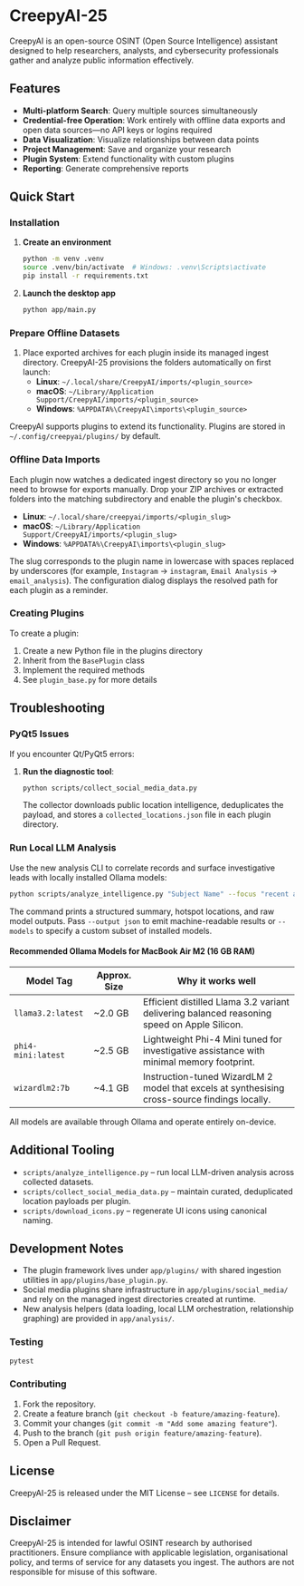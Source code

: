 
# CreepyAI-25

CreepyAI is an open-source OSINT (Open Source Intelligence) assistant designed to help researchers, analysts, and cybersecurity professionals gather and analyze public information effectively.

## Features

- **Multi-platform Search**: Query multiple sources simultaneously
- **Credential-free Operation**: Work entirely with offline data exports and open data sources—no API keys or logins required
- **Data Visualization**: Visualize relationships between data points
- **Project Management**: Save and organize your research
- **Plugin System**: Extend functionality with custom plugins
- **Reporting**: Generate comprehensive reports

## Quick Start

### Installation

1. **Create an environment**
   ```bash
   python -m venv .venv
   source .venv/bin/activate  # Windows: .venv\Scripts\activate
   pip install -r requirements.txt
   ```

2. **Launch the desktop app**
   ```bash
   python app/main.py
   ```

### Prepare Offline Datasets

1. Place exported archives for each plugin inside its managed ingest directory. CreepyAI-25 provisions the
   folders automatically on first launch:
   - **Linux**: `~/.local/share/CreepyAI/imports/<plugin_source>`
   - **macOS**: `~/Library/Application Support/CreepyAI/imports/<plugin_source>`
   - **Windows**: `%APPDATA%\CreepyAI\imports\<plugin_source>`

CreepyAI supports plugins to extend its functionality. Plugins are stored in `~/.config/creepyai/plugins/` by default.

### Offline Data Imports

Each plugin now watches a dedicated ingest directory so you no longer need to browse for exports manually. Drop your ZIP archives or extracted folders into the matching subdirectory and enable the plugin's checkbox.

- **Linux**: `~/.local/share/creepyai/imports/<plugin_slug>`
- **macOS**: `~/Library/Application Support/CreepyAI/imports/<plugin_slug>`
- **Windows**: `%APPDATA%\CreepyAI\imports\<plugin_slug>`

The slug corresponds to the plugin name in lowercase with spaces replaced by underscores (for example, `Instagram` → `instagram`, `Email Analysis` → `email_analysis`). The configuration dialog displays the resolved path for each plugin as a reminder.

### Creating Plugins

To create a plugin:

1. Create a new Python file in the plugins directory
2. Inherit from the `BasePlugin` class
3. Implement the required methods
4. See `plugin_base.py` for more details

## Troubleshooting

### PyQt5 Issues

If you encounter Qt/PyQt5 errors:

1. **Run the diagnostic tool**:
   ```bash
   python scripts/collect_social_media_data.py
   ```
   The collector downloads public location intelligence, deduplicates the payload, and stores a
   `collected_locations.json` file in each plugin directory.

### Run Local LLM Analysis

Use the new analysis CLI to correlate records and surface investigative leads with locally installed
Ollama models:

```bash
python scripts/analyze_intelligence.py "Subject Name" --focus "recent activity"
```

The command prints a structured summary, hotspot locations, and raw model outputs. Pass `--output json` to
emit machine-readable results or `--models` to specify a custom subset of installed models.

#### Recommended Ollama Models for MacBook Air M2 (16 GB RAM)

| Model Tag           | Approx. Size | Why it works well |
|---------------------|--------------|-------------------|
| `llama3.2:latest`   | ~2.0 GB      | Efficient distilled Llama 3.2 variant delivering balanced reasoning speed on Apple Silicon. |
| `phi4-mini:latest`  | ~2.5 GB      | Lightweight Phi-4 Mini tuned for investigative assistance with minimal memory footprint. |
| `wizardlm2:7b`      | ~4.1 GB      | Instruction-tuned WizardLM 2 model that excels at synthesising cross-source findings locally. |

All models are available through Ollama and operate entirely on-device.

## Additional Tooling

- `scripts/analyze_intelligence.py` – run local LLM-driven analysis across collected datasets.
- `scripts/collect_social_media_data.py` – maintain curated, deduplicated location payloads per plugin.
- `scripts/download_icons.py` – regenerate UI icons using canonical naming.

## Development Notes

- The plugin framework lives under `app/plugins/` with shared ingestion utilities in `app/plugins/base_plugin.py`.
- Social media plugins share infrastructure in `app/plugins/social_media/` and rely on the managed ingest
  directories created at runtime.
- New analysis helpers (data loading, local LLM orchestration, relationship graphing) are provided in
  `app/analysis/`.

### Testing

```bash
pytest
```

### Contributing

1. Fork the repository.
2. Create a feature branch (`git checkout -b feature/amazing-feature`).
3. Commit your changes (`git commit -m "Add some amazing feature"`).
4. Push to the branch (`git push origin feature/amazing-feature`).
5. Open a Pull Request.

## License

CreepyAI-25 is released under the MIT License – see `LICENSE` for details.

## Disclaimer

CreepyAI-25 is intended for lawful OSINT research by authorised practitioners. Ensure compliance with
applicable legislation, organisational policy, and terms of service for any datasets you ingest. The authors
are not responsible for misuse of this software.

